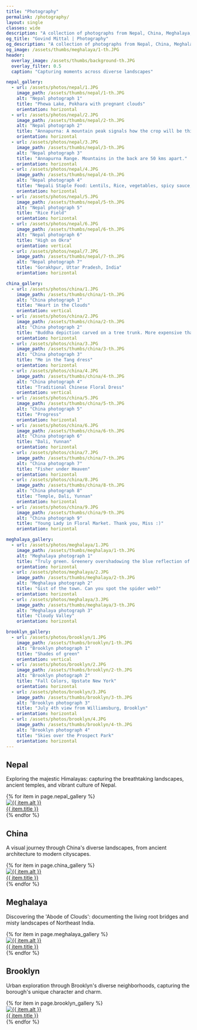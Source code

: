 ```yaml
---
title: "Photography"
permalink: /photography/
layout: single
classes: wide
description: "A collection of photographs from Nepal, China, Meghalaya, and Brooklyn"
og_title: "Govind Mittal | Photography"
og_description: "A collection of photographs from Nepal, China, Meghalaya, and Brooklyn"
og_image: /assets/thumbs/meghalaya/1-th.JPG 
header:
  overlay_image: /assets/thumbs/background-th.JPG
  overlay_filter: 0.5
  caption: "Capturing moments across diverse landscapes"

nepal_gallery:
  - url: /assets/photos/nepal/1.JPG
    image_path: /assets/thumbs/nepal/1-th.JPG
    alt: "Nepal photograph 1"
    title: "Phewa Lake, Pokhara with pregnant clouds"
    orientation: horizontal
  - url: /assets/photos/nepal/2.JPG
    image_path: /assets/thumbs/nepal/2-th.JPG
    alt: "Nepal photograph 2"
    title: "Annapurna: A mountain peak signals how the crop will be this year"
    orientation: horizontal
  - url: /assets/photos/nepal/3.JPG
    image_path: /assets/thumbs/nepal/3-th.JPG
    alt: "Nepal photograph 3"
    title: "Annapurna Range. Mountains in the back are 50 kms apart."
    orientation: horizontal
  - url: /assets/photos/nepal/4.JPG
    image_path: /assets/thumbs/nepal/4-th.JPG
    alt: "Nepal photograph 4"
    title: "Nepali Staple Food: Lentils, Rice, vegetables, spicy sauce, ghee, All home-grown."
    orientation: horizontal
  - url: /assets/photos/nepal/5.JPG
    image_path: /assets/thumbs/nepal/5-th.JPG
    alt: "Nepal photograph 5"
    title: "Rice Field"
    orientation: horizontal
  - url: /assets/photos/nepal/6.JPG
    image_path: /assets/thumbs/nepal/6-th.JPG
    alt: "Nepal photograph 6"
    title: "High on Okra"
    orientation: vertical
  - url: /assets/photos/nepal/7.JPG
    image_path: /assets/thumbs/nepal/7-th.JPG
    alt: "Nepal photograph 7"
    title: "Gorakhpur, Uttar Pradesh, India"
    orientation: horizontal

china_gallery:
  - url: /assets/photos/china/1.JPG
    image_path: /assets/thumbs/china/1-th.JPG
    alt: "China photograph 1"
    title: "Heart in the Clouds"
    orientation: vertical
  - url: /assets/photos/china/2.JPG
    image_path: /assets/thumbs/china/2-th.JPG
    alt: "China photograph 2"
    title: "Buddha depiction carved on a tree trunk. More expensive than a Shanghai Apartment."
    orientation: horizontal
  - url: /assets/photos/china/3.JPG
    image_path: /assets/thumbs/china/3-th.JPG
    alt: "China photograph 3"
    title: "Me in the Tang dress"
    orientation: horizontal
  - url: /assets/photos/china/4.JPG
    image_path: /assets/thumbs/china/4-th.JPG
    alt: "China photograph 4"
    title: "Traditional Chinese Floral Dress"
    orientation: vertical
  - url: /assets/photos/china/5.JPG
    image_path: /assets/thumbs/china/5-th.JPG
    alt: "China photograph 5"
    title: "Progress"
    orientation: horizontal
  - url: /assets/photos/china/6.JPG
    image_path: /assets/thumbs/china/6-th.JPG
    alt: "China photograph 6"
    title: "Dali, Yunnan"
    orientation: horizontal
  - url: /assets/photos/china/7.JPG
    image_path: /assets/thumbs/china/7-th.JPG
    alt: "China photograph 7"
    title: "Fisher under Heaven"
    orientation: horizontal
  - url: /assets/photos/china/8.JPG
    image_path: /assets/thumbs/china/8-th.JPG
    alt: "China photograph 8"
    title: "Temple, Dali, Yunnan"
    orientation: horizontal
  - url: /assets/photos/china/9.JPG
    image_path: /assets/thumbs/china/9-th.JPG
    alt: "China photograph 9"
    title: "Young Lady in Floral Market. Thank you, Miss :)"
    orientation: horizontal

meghalaya_gallery:
  - url: /assets/photos/meghalaya/1.JPG
    image_path: /assets/thumbs/meghalaya/1-th.JPG
    alt: "Meghalaya photograph 1"
    title: "Truly green. Greenery overshadowing the blue reflection of the sky."
    orientation: horizontal
  - url: /assets/photos/meghalaya/2.JPG
    image_path: /assets/thumbs/meghalaya/2-th.JPG
    alt: "Meghalaya photograph 2"
    title: "Gist of the town. Can you spot the spider web?"
    orientation: horizontal
  - url: /assets/photos/meghalaya/3.JPG
    image_path: /assets/thumbs/meghalaya/3-th.JPG
    alt: "Meghalaya photograph 3"
    title: "Cloudy Valley"
    orientation: horizontal

brooklyn_gallery:
  - url: /assets/photos/brooklyn/1.JPG
    image_path: /assets/thumbs/brooklyn/1-th.JPG
    alt: "Brooklyn photograph 1"
    title: "Shades of green"
    orientation: vertical
  - url: /assets/photos/brooklyn/2.JPG
    image_path: /assets/thumbs/brooklyn/2-th.JPG
    alt: "Brooklyn photograph 2"
    title: "Fall Colors, Upstate New York"
    orientation: horizontal
  - url: /assets/photos/brooklyn/3.JPG
    image_path: /assets/thumbs/brooklyn/3-th.JPG
    alt: "Brooklyn photograph 3"
    title: "July 4th view from Williamsburg, Brooklyn"
    orientation: horizontal
  - url: /assets/photos/brooklyn/4.JPG
    image_path: /assets/thumbs/brooklyn/4-th.JPG
    alt: "Brooklyn photograph 4"
    title: "Skies over the Prospect Park"
    orientation: horizontal
---
```


<div class="gallery-layout">
  <section class="gallery-section">
    <h2>Nepal</h2>
    <p>Exploring the majestic Himalayas: capturing the breathtaking landscapes, ancient temples, and vibrant culture of Nepal.</p>
    <div class="gallery-grid">
      {% for item in page.nepal_gallery %}
        <div class="gallery-item {% if item.orientation == 'horizontal' %}horizontal{% else %}vertical{% endif %}">
          <a href="{{ item.url }}" title="{{ item.title }}" class="image-link">
            <img src="{{ item.image_path }}" alt="{{ item.alt }}" loading="lazy">
            <div class="gallery-caption">
              <span class="caption-text">{{ item.title }}</span>
            </div>
          </a>
        </div>
      {% endfor %}
    </div>
  </section>

  <section class="gallery-section">
    <h2>China</h2>
    <p>A visual journey through China's diverse landscapes, from ancient architecture to modern cityscapes.</p>
    <div class="gallery-grid">
      {% for item in page.china_gallery %}
        <div class="gallery-item {% if item.orientation == 'horizontal' %}horizontal{% else %}vertical{% endif %}">
          <a href="{{ item.url }}" title="{{ item.title }}" class="image-link">
            <img src="{{ item.image_path }}" alt="{{ item.alt }}" loading="lazy">
            <div class="gallery-caption">
              <span class="caption-text">{{ item.title }}</span>
            </div>
          </a>
        </div>
      {% endfor %}
    </div>
  </section>

  <section class="gallery-section">
    <h2>Meghalaya</h2>
    <p>Discovering the 'Abode of Clouds': documenting the living root bridges and misty landscapes of Northeast India.</p>
    <div class="gallery-grid">
      {% for item in page.meghalaya_gallery %}
        <div class="gallery-item {% if item.orientation == 'horizontal' %}horizontal{% else %}vertical{% endif %}">
          <a href="{{ item.url }}" title="{{ item.title }}" class="image-link">
            <img src="{{ item.image_path }}" alt="{{ item.alt }}" loading="lazy">
            <div class="gallery-caption">
              <span class="caption-text">{{ item.title }}</span>
            </div>
          </a>
        </div>
      {% endfor %}
    </div>
  </section>

  <section class="gallery-section">
    <h2>Brooklyn</h2>
    <p>Urban exploration through Brooklyn's diverse neighborhoods, capturing the borough's unique character and charm.</p>
    <div class="gallery-grid">
      {% for item in page.brooklyn_gallery %}
        <div class="gallery-item {% if item.orientation == 'horizontal' %}horizontal{% else %}vertical{% endif %}">
          <a href="{{ item.url }}" title="{{ item.title }}" class="image-link">
            <img src="{{ item.image_path }}" alt="{{ item.alt }}" loading="lazy">
            <div class="gallery-caption">
              <span class="caption-text">{{ item.title }}</span>
            </div>
          </a>
        </div>
      {% endfor %}
    </div>
  </section>
</div>